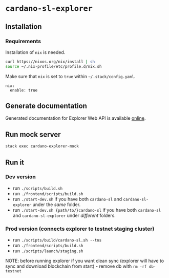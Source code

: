 # `cardano-sl-explorer`

## Installation

### Requirements

Installation of `nix` is needed.

```bash
curl https://nixos.org/nix/install | sh
source ~/.nix-profile/etc/profile.d/nix.sh
```

Make sure that `nix` is set to `true` within `~/.stack/config.yaml`.

```
nix:
  enable: true
```

## Generate documentation

Generated documentation for Explorer Web API is available [online](https://cardanodocs.com/technical/explorer/api/).

## Run mock server

```bash
stack exec cardano-explorer-mock
```

## Run it

### Dev version

- run `./scripts/build.sh`
- run `./frontend/scripts/build.sh`
- run `./start-dev.sh` if you have both `cardano-sl` and `cardano-sl-explorer` under the *same* folder.
- run `./start-dev.sh {path/to/}cardano-sl` if you have both `cardano-sl` and `cardano-sl-explorer` under *different* folders.

### Prod version (connects explorer to testnet staging cluster)

- run `./scripts/build/cardano-sl.sh --tns`
- run `./frontend/scripts/build.sh`
- run `./scripts/launch/staging.sh`

NOTE: before running explorer if you want clean sync (explorer will have to sync and download blockchain from start) - remove db with `rm -rf db-testnet` 
